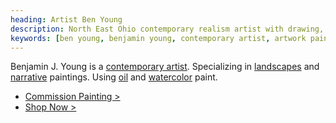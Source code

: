 ```yaml
---
heading: Artist Ben Young
description: North East Ohio contemporary realism artist with drawing, watercolor, pastels, and oil paintings. Specializing in landscapes and narrative artwork.
keywords: [ben young, benjamin young, contemporary artist, artwork paintings, impressionism paintings, realism art]
---
```


Benjamin J. Young is a [contemporary artist](/about). Specializing in [landscapes](/tags/landscape) and [narrative](/tags/narrative) paintings.
Using [oil](/tags/oil) and [watercolor](/tags/watercolor) paint.

* [Commission Painting &gt;](/commissions)
* [Shop Now &gt;](/shop)
